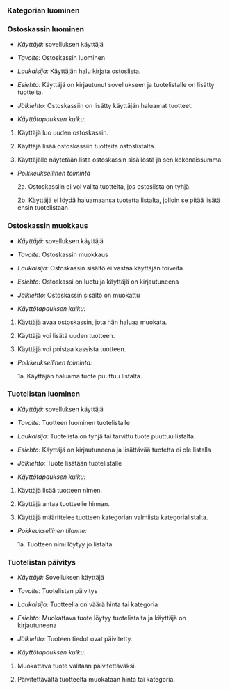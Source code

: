 
### Kategorian luominen

### Ostoskassin luominen

* _Käyttäjä:_ sovelluksen käyttäjä

* _Tavoite:_ Ostoskassin luominen

* _Laukaisija:_ Käyttäjän halu kirjata ostoslista.

* _Esiehto:_ Käyttäjä on kirjautunut sovellukseen ja tuotelistalle on lisätty tuotteita.

* _Jälkiehto:_ Ostoskassiin on lisätty käyttäjän haluamat tuotteet.

* _Käyttötapauksen kulku:_ 
  
1. Käyttäjä luo uuden ostoskassin.

2. Käyttäjä lisää ostoskassiin tuotteita ostoslistalta.

3. Käyttäjälle näytetään lista ostoskassin sisällöstä ja sen kokonaissumma.

* _Poikkeuksellinen toiminta_

  2a. Ostoskassiin ei voi valita tuotteita, jos ostoslista on tyhjä.

  2b. Käyttäjä ei löydä haluamaansa tuotetta listalta, jolloin se pitää lisätä ensin tuotelistaan.


### Ostoskassin muokkaus

* _Käyttäjä:_ sovelluksen käyttäjä

* _Tavoite:_ Ostoskassin muokkaus

* _Laukaisija:_ Ostoskassin sisältö ei vastaa käyttäjän toiveita

* _Esiehto:_ Ostoskassi on luotu ja käyttäjä on kirjautuneena

* _Jälkiehto:_ Ostoskassin sisältö on muokattu

* _Käyttötapauksen kulku:_

1. Käyttäjä avaa ostoskassin, jota hän haluaa muokata.

2. Käyttäjä voi lisätä uuden tuotteen.

3. Käyttäjä voi poistaa kassista tuotteen.

* _Poikkeuksellinen toiminta:_

  1a. Käyttäjän haluama tuote puuttuu listalta.


### Tuotelistan luominen

* _Käyttäjä:_ sovelluksen käyttäjä

* _Tavoite:_ Tuotteen luominen tuotelistalle

* _Laukaisija:_ Tuotelista on tyhjä tai tarvittu tuote puuttuu listalta.

* _Esiehto:_  Käyttäjä on kirjautuneena ja lisättävää tuotetta ei ole listalla

* _Jälkiehto:_ Tuote lisätään tuotelistalle

* _Käyttötapauksen kulku:_

1. Käyttäjä lisää tuotteen nimen.

2. Käyttäjä antaa tuotteelle hinnan.

3. Käyttäjä määrittelee tuotteen kategorian valmiista kategorialistalta.

* _Pokkeuksellinen tilanne:_

  1a. Tuotteen nimi löytyy jo listalta.


### Tuotelistan päivitys

* _Käyttäjä:_ Sovelluksen käyttäjä

* _Tavoite:_ Tuotelistan päivitys

* _Laukaisija:_ Tuotteella on väärä hinta tai kategoria

* _Esiehto:_ Muokattava tuote löytyy tuotelistalta ja käyttäjä on kirjautuneena

* _Jälkiehto:_ Tuoteen tiedot ovat päivitetty.

* _Käyttötapauksen kulku:_

1. Muokattava tuote valitaan päivitettäväksi.

2. Päivitettävältä tuotteelta muokataan hinta tai kategoria. 
 
